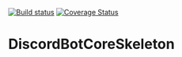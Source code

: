 [![Build status](https://ci.appveyor.com/api/projects/status/aiqtsd95l796wja6?svg=true)](https://ci.appveyor.com/project/LoudSoftware/discordbotcoreskeleton) [![Coverage Status](https://coveralls.io/repos/github/LoudSoftware/DiscordBotCoreSkeleton/badge.svg?branch=master)](https://coveralls.io/github/LoudSoftware/DiscordBotCoreSkeleton?branch=master)

# DiscordBotCoreSkeleton
